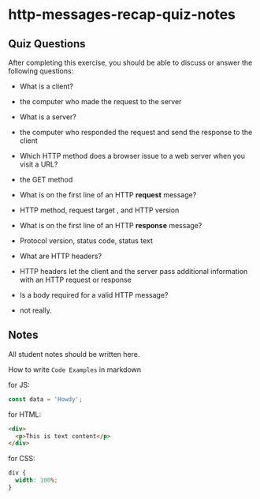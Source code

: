 # http-messages-recap-quiz-notes

## Quiz Questions

After completing this exercise, you should be able to discuss or answer the following questions:

- What is a client?

- the computer who made the request to the server

- What is a server?

- the computer who responded the request and send the response to the client

- Which HTTP method does a browser issue to a web server when you visit a URL?

- the GET method

- What is on the first line of an HTTP **request** message?

- HTTP method, request target , and HTTP version

- What is on the first line of an HTTP **response** message?

- Protocol version, status code, status text

- What are HTTP headers?

- HTTP headers let the client and the server pass additional information with an HTTP request or response

- Is a body required for a valid HTTP message?

- not really.

## Notes

All student notes should be written here.

How to write `Code Examples` in markdown

for JS:

```javascript
const data = 'Howdy';
```

for HTML:

```html
<div>
  <p>This is text content</p>
</div>
```

for CSS:

```css
div {
  width: 100%;
}
```
